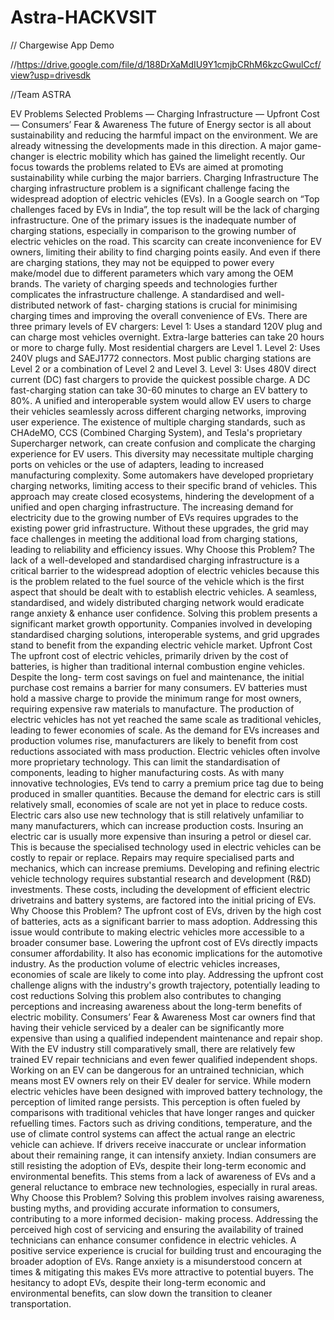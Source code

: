 # Astra-HACKVSIT

// Chargewise App Demo

//https://drive.google.com/file/d/188DrXaMdIU9Y1cmjbCRhM6kzcGwulCcf/view?usp=drivesdk

//Team ASTRA




EV Problems
Selected Problems
— Charging Infrastructure
— Upfront Cost
— Consumers’ Fear & Awareness
The future of Energy sector is all about sustainability and reducing the harmful
impact on the environment. We are already witnessing the developments made
in this direction. A major game-changer is electric mobility which has gained the
limelight recently. Our focus towards the problems related to EVs are aimed at
promoting sustainability while curbing the major barriers.
Charging Infrastructure
The charging infrastructure problem is a significant challenge facing the
widespread adoption of electric vehicles (EVs). In a Google search on “Top
challenges faced by EVs in India”, the top result will be the lack of charging
infrastructure.
One of the primary issues is the inadequate number of charging stations,
especially in comparison to the growing number of electric vehicles on the road.
This scarcity can create inconvenience for EV owners, limiting their ability to find
charging points easily. And even if there are charging stations, they may not be
equipped to power every make/model due to different parameters which vary
among the OEM brands.
The variety of charging speeds and technologies further complicates the
infrastructure challenge. A standardised and well-distributed network of fast-
charging stations is crucial for minimising charging times and improving the
overall convenience of EVs.
There are three primary levels of EV chargers:
Level 1: Uses a standard 120V plug and can charge most vehicles overnight.
Extra-large batteries can take 20 hours or more to charge fully. Most residential
chargers are Level 1.
Level 2: Uses 240V plugs and SAEJ1772 connectors. Most public charging
stations are Level 2 or a combination of Level 2 and Level 3.
Level 3: Uses 480V direct current (DC) fast chargers to provide the quickest
possible charge.
A DC fast-charging station can take 30-60 minutes to charge an EV battery to
80%.
A unified and interoperable system would allow EV users to charge their vehicles
seamlessly across different charging networks, improving user experience. The
existence of multiple charging standards, such as CHAdeMO, CCS (Combined
Charging System), and Tesla's proprietary Supercharger network, can create
confusion and complicate the charging experience for EV users. This diversity
may necessitate multiple charging ports on vehicles or the use of adapters,
leading to increased manufacturing complexity.
Some automakers have developed proprietary charging networks, limiting access
to their specific brand of vehicles. This approach may create closed ecosystems,
hindering the development of a unified and open charging infrastructure.
The increasing demand for electricity due to the growing number of EVs requires
upgrades to the existing power grid infrastructure. Without these upgrades, the
grid may face challenges in meeting the additional load from charging stations,
leading to reliability and efficiency issues.
Why Choose this Problem?
The lack of a well-developed and standardised charging infrastructure is a critical
barrier to the widespread adoption of electric vehicles because this is the
problem related to the fuel source of the vehicle which is the first aspect that
should be dealt with to establish electric vehicles.
A seamless, standardised, and widely distributed charging network would
eradicate range anxiety & enhance user confidence.
Solving this problem presents a significant market growth opportunity.
Companies involved in developing standardised charging solutions,
interoperable systems, and grid upgrades stand to benefit from the expanding
electric vehicle market.
Upfront Cost
The upfront cost of electric vehicles, primarily driven by the cost of batteries, is
higher than traditional internal combustion engine vehicles. Despite the long-
term cost savings on fuel and maintenance, the initial purchase cost remains a
barrier for many consumers. EV batteries must hold a massive charge to provide
the minimum range for most owners, requiring expensive raw materials to
manufacture.
The production of electric vehicles has not yet reached the same scale as
traditional vehicles, leading to fewer economies of scale. As the demand for EVs
increases and production volumes rise, manufacturers are likely to benefit from
cost reductions associated with mass production. Electric vehicles often involve
more proprietary technology. This can limit the standardisation of components,
leading to higher manufacturing costs.
As with many innovative technologies, EVs tend to carry a premium price tag due
to being produced in smaller quantities. Because the demand for electric cars is
still relatively small, economies of scale are not yet in place to reduce costs.
Electric cars also use new technology that is still relatively unfamiliar to many
manufacturers, which can increase production costs.
Insuring an electric car is usually more expensive than insuring a petrol or diesel
car. This is because the specialised technology used in electric vehicles can be
costly to repair or replace. Repairs may require specialised parts and mechanics,
which can increase premiums.
Developing and refining electric vehicle technology requires substantial research
and development (R&D) investments. These costs, including the development of
efficient electric drivetrains and battery systems, are factored into the initial
pricing of EVs.
Why Choose this Problem?
The upfront cost of EVs, driven by the high cost of batteries, acts as a significant
barrier to mass adoption. Addressing this issue would contribute to making
electric vehicles more accessible to a broader consumer base.
Lowering the upfront cost of EVs directly impacts consumer affordability. It also
has economic implications for the automotive industry.
As the production volume of electric vehicles increases, economies of scale are
likely to come into play. Addressing the upfront cost challenge aligns with the
industry's growth trajectory, potentially leading to cost reductions
Solving this problem also contributes to changing perceptions and increasing
awareness about the long-term benefits of electric mobility.
Consumers’ Fear & Awareness
Most car owners find that having their vehicle serviced by a dealer can be
significantly more expensive than using a qualified independent maintenance
and repair shop. With the EV industry still comparatively small, there are relatively
few trained EV repair technicians and even fewer qualified independent shops.
Working on an EV can be dangerous for an untrained technician, which means
most EV owners rely on their EV dealer for service.
While modern electric vehicles have been designed with improved battery
technology, the perception of limited range persists. This perception is often
fueled by comparisons with traditional vehicles that have longer ranges and
quicker refuelling times.
Factors such as driving conditions, temperature, and the use of climate control
systems can affect the actual range an electric vehicle can achieve. If drivers
receive inaccurate or unclear information about their remaining range, it can
intensify anxiety.
Indian consumers are still resisting the adoption of EVs, despite their long-term
economic and environmental benefits. This stems from a lack of awareness of EVs
and a general reluctance to embrace new technologies, especially in rural areas.
Why Choose this Problem?
Solving this problem involves raising awareness, busting myths, and providing
accurate information to consumers, contributing to a more informed decision-
making process.
Addressing the perceived high cost of servicing and ensuring the availability of
trained technicians can enhance consumer confidence in electric vehicles. A
positive service experience is crucial for building trust and encouraging the
broader adoption of EVs.
Range anxiety is a misunderstood concern at times & mitigating this makes EVs
more attractive to potential buyers.
The hesitancy to adopt EVs, despite their long-term economic and environmental
benefits, can slow down the transition to cleaner transportation.
